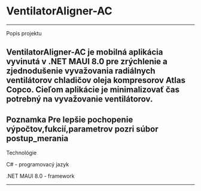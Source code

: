 # VentilatorAligner-AC
------------------------------------------------------------------------------------------------------------------------------------------------------------------------------------------------------------------
Popis projektu

VentilatorAligner-AC je mobilná aplikácia vyvinutá v .NET MAUI 8.0 pre zrýchlenie a zjednodušenie vyvažovania radiálnych ventilátorov chladičov oleja kompresorov Atlas Copco. 
Cieľom aplikácie je minimalizovať čas potrebný na vyvažovanie ventilátorov.
------------------------------------------------------------------------------------------------------------------------------------------------------------------------------------------------------------------
Poznamka
Pre lepšie pochopenie výpočtov,fukcií,parametrov pozri súbor postup_merania
------------------------------------------------------------------------------------------------------------------------------------------------------------------------------------------------------------------
Technológie

C# - programovacý jazyk

.NET MAUI 8.0 - framework 


------------------------------------------------------------------------------------------------------------------------------------------------------------------------------------------------------------------
